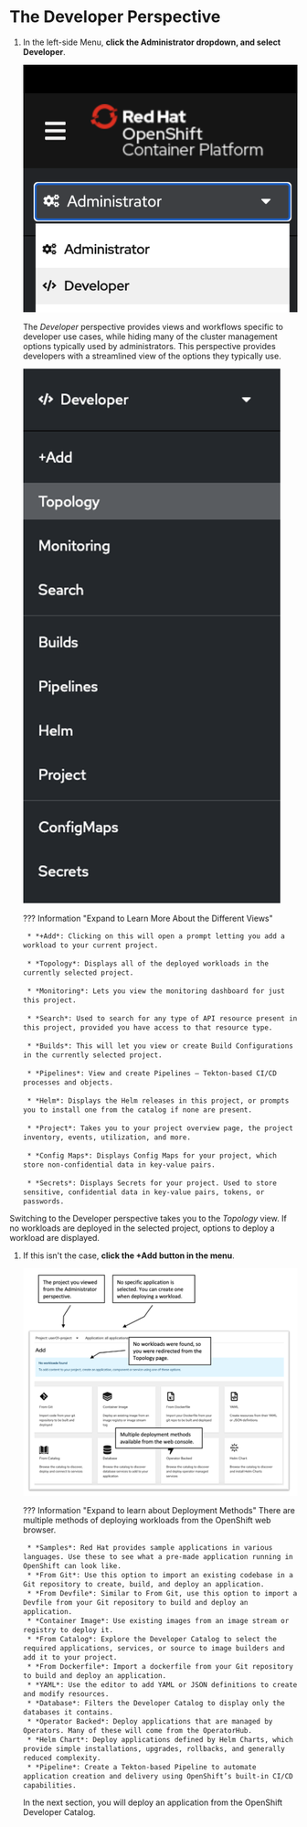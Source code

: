 # The Developer Perspective

1. In the left-side Menu, **click the Administrator dropdown, and select Developer**.

    ![developer-perspective.png](../images/developer-perspective.png)

    The *Developer* perspective provides views and workflows specific to developer use cases, while hiding many of the cluster management options typically used by administrators. This perspective provides developers with a streamlined view of the options they typically use.

    ![developer-menu.png](../images/developer-menu.png)

    ??? Information "Expand to Learn More About the Different Views"

        * *+Add*: Clicking on this will open a prompt letting you add a workload to your current project.

        * *Topology*: Displays all of the deployed workloads in the currently selected project.

        * *Monitoring*: Lets you view the monitoring dashboard for just this project.

        * *Search*: Used to search for any type of API resource present in this project, provided you have access to that resource type.

        * *Builds*: This will let you view or create Build Configurations in the currently selected project.

        * *Pipelines*: View and create Pipelines – Tekton-based CI/CD processes and objects.

        * *Helm*: Displays the Helm releases in this project, or prompts you to install one from the catalog if none are present.

        * *Project*: Takes you to your project overview page, the project inventory, events, utilization, and more.

        * *Config Maps*: Displays Config Maps for your project, which store non-confidential data in key-value pairs.

        * *Secrets*: Displays Secrets for your project. Used to store sensitive, confidential data in key-value pairs, tokens, or passwords.

Switching to the Developer perspective takes you to the *Topology* view. If no workloads are deployed in the selected project, options to deploy a workload are displayed.

1. If this isn't the case, **click the +Add button in the menu**.

    ![add-workload-notes.png](../images/add-workload-notes.png)

    ??? Information "Expand to learn about Deployment Methods"
        There are multiple methods of deploying workloads from the OpenShift web browser.

        * *Samples*: Red Hat provides sample applications in various languages. Use these to see what a pre-made application running in OpenShift can look like.
        * *From Git*: Use this option to import an existing codebase in a Git repository to create, build, and deploy an application.
        * *From Devfile*: Similar to From Git, use this option to import a Devfile from your Git repository to build and deploy an application.
        * *Container Image*: Use existing images from an image stream or registry to deploy it.
        * *From Catalog*: Explore the Developer Catalog to select the required applications, services, or source to image builders and add it to your project.
        * *From Dockerfile*: Import a dockerfile from your Git repository to build and deploy an application.
        * *YAML*: Use the editor to add YAML or JSON definitions to create and modify resources.
        * *Database*: Filters the Developer Catalog to display only the databases it contains.
        * *Operator Backed*: Deploy applications that are managed by Operators. Many of these will come from the OperatorHub.
        * *Helm Chart*: Deploy applications defined by Helm Charts, which provide simple installations, upgrades, rollbacks, and generally reduced complexity.
        * *Pipeline*: Create a Tekton-based Pipeline to automate application creation and delivery using OpenShift’s built-in CI/CD capabilities.

    In the next section, you will deploy an application from the OpenShift Developer Catalog.
